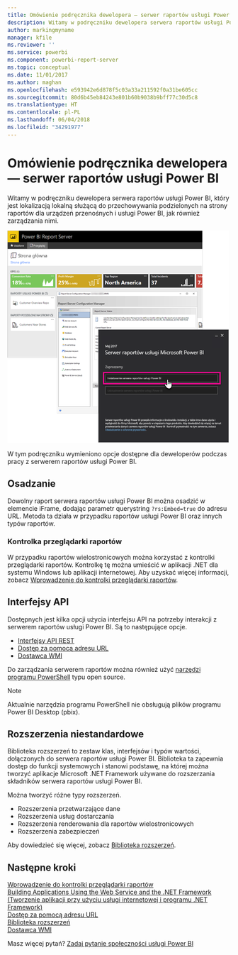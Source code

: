 ```yaml
---
title: Omówienie podręcznika dewelopera — serwer raportów usługi Power BI
description: Witamy w podręczniku dewelopera serwera raportów usługi Power BI, który jest lokalizacją lokalną służącą do przechowywania podzielonych na strony raportów dla urządzeń przenośnych i usługi Power BI, jak również zarządzania nimi.
author: markingmyname
manager: kfile
ms.reviewer: ''
ms.service: powerbi
ms.component: powerbi-report-server
ms.topic: conceptual
ms.date: 11/01/2017
ms.author: maghan
ms.openlocfilehash: e593942e6d878f5c03a33a211592f0a31be605cc
ms.sourcegitcommit: 80d6b45eb84243e801b60b9038b9bff77c30d5c8
ms.translationtype: HT
ms.contentlocale: pl-PL
ms.lasthandoff: 06/04/2018
ms.locfileid: "34291977"
---
```

# <a name="developer-handbook-overview-power-bi-report-server"></a>Omówienie podręcznika dewelopera — serwer raportów usługi Power BI
Witamy w podręczniku dewelopera serwera raportów usługi Power BI, który jest lokalizacją lokalną służącą do przechowywania podzielonych na strony raportów dla urządzeń przenośnych i usługi Power BI, jak również zarządzania nimi.

![](media/developer-handbook-overview/admin-handbook.png)

W tym podręczniku wymieniono opcje dostępne dla deweloperów podczas pracy z serwerem raportów usługi Power BI.

## <a name="embedding"></a>Osadzanie
Dowolny raport serwera raportów usługi Power BI można osadzić w elemencie iFrame, dodając parametr querystring `?rs:Embed=true` do adresu URL. Metoda ta działa w przypadku raportów usługi Power BI oraz innych typów raportów.

### <a name="report-viewer-control"></a>Kontrolka przeglądarki raportów
W przypadku raportów wielostronicowych można korzystać z kontrolki przeglądarki raportów. Kontrolkę tę można umieścić w aplikacji .NET dla systemu Windows lub aplikacji internetowej. Aby uzyskać więcej informacji, zobacz [Wprowadzenie do kontrolki przeglądarki raportów](https://docs.microsoft.com/sql/reporting-services/application-integration/integrating-reporting-services-using-reportviewer-controls-get-started).

## <a name="apis"></a>Interfejsy API
Dostępnych jest kilka opcji użycia interfejsu API na potrzeby interakcji z serwerem raportów usługi Power BI. Są to następujące opcje.

* [Interfejsy API REST](rest-api.md)
* [Dostęp za pomocą adresu URL](https://docs.microsoft.com/sql/reporting-services/url-access-ssrs)
* [Dostawca WMI](https://docs.microsoft.com/sql/reporting-services/wmi-provider-library-reference/reporting-services-wmi-provider-library-reference-ssrs)

Do zarządzania serwerem raportów można również użyć [narzędzi programu PowerShell](https://github.com/Microsoft/ReportingServicesTools) typu open source.

> [!NOTE]
> Aktualnie narzędzia programu PowerShell nie obsługują plików programu Power BI Desktop (pbix).
> 
> 

## <a name="custom-extensions"></a>Rozszerzenia niestandardowe
Biblioteka rozszerzeń to zestaw klas, interfejsów i typów wartości, dołączonych do serwera raportów usługi Power BI. Biblioteka ta zapewnia dostęp do funkcji systemowych i stanowi podstawę, na której można tworzyć aplikacje Microsoft .NET Framework używane do rozszerzania składników serwera raportów usługi Power BI.

Można tworzyć różne typy rozszerzeń.

* Rozszerzenia przetwarzające dane
* Rozszerzenia usług dostarczania
* Rozszerzenia renderowania dla raportów wielostronicowych
* Rozszerzenia zabezpieczeń

Aby dowiedzieć się więcej, zobacz [Biblioteka rozszerzeń](https://docs.microsoft.com/sql/reporting-services/extensions/reporting-services-extension-library).

## <a name="next-steps"></a>Następne kroki
[Wprowadzenie do kontrolki przeglądarki raportów](https://docs.microsoft.com/sql/reporting-services/application-integration/integrating-reporting-services-using-reportviewer-controls-get-started)  
[Building Applications Using the Web Service and the .NET Framework (Tworzenie aplikacji przy użyciu usługi internetowej i programu .NET Framework)](https://docs.microsoft.com/sql/reporting-services/report-server-web-service/net-framework/building-applications-using-the-web-service-and-the-net-framework)  
[Dostęp za pomocą adresu URL](https://docs.microsoft.com/sql/reporting-services/url-access-ssrs)  
[Biblioteka rozszerzeń](https://docs.microsoft.com/sql/reporting-services/extensions/reporting-services-extension-library)  
[Dostawca WMI](https://docs.microsoft.com/sql/reporting-services/wmi-provider-library-reference/reporting-services-wmi-provider-library-reference-ssrs)

Masz więcej pytań? [Zadaj pytanie społeczności usługi Power BI](https://community.powerbi.com/)

